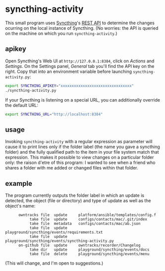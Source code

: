# syncthing-activity

This small program uses [Syncthing](https://syncthing.net)'s [REST
API](https://docs.syncthing.net/dev/rest.html) to determine the changes
ocurring on the local instance of Syncthing. (No worries: the API is queried on
the machine on which you run `syncthing-activity`.)

## apikey

Open Syncthing's Web UI at `http://127.0.0.1:8384`, click on _Actions_ and
_Settings_. On the Settings panel, _General_ tab you'll find the API key on the
right. Copy that into an environment variable before launching
`syncthing-activity.py`:

```bash
export SYNCTHING_APIKEY="xxxxxxxxxxxxxxxxxxxxxxxxxxxxxxxx"
./syncthing-activity.py
```

If your Syncthing is listening on a special URL, you can additionally override
the default URL:

```bash
export SYNCTHING_URL="http://localhost:8384"
```

## usage

Invoking `syncthing-activity` with a regular expression as parameter will cause
it to print lines only if the folder label (the name you gave a syncthing
folder) and the fully qualified path to the item in your file system match that
expression. This makes it possible to view changes on a particular folder only:
the raison d'etre of this program: I wanted to see when a friend who shares a
folder with me added or changed files within that folder.

## example

The program currently outputs the folder label in which an update is detected,
the object (file or directory) and type of update as well as the object's name:


```
      owntracks file  update     platform/ansible/templates/config.f
           take file  update     configs/contacts/mac/.git/index
           take file  metadata   configs/contacts/mac/ab.json
           take file  update     playground/syncthing/events/requirements.txt
           take file  update     playground/syncthing/events/syncthing-activity.py
      on-github file  update     owntracks/recorder/Changelog
           take dir   update     playground/syncthing/events/docs
           take file  delete     playground/syncthing/events/menu
```

(This will change, and I'm open to suggestions.)
